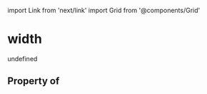 import Link from 'next/link'
import Grid from '@components/Grid'

# width

undefined

## Property of



